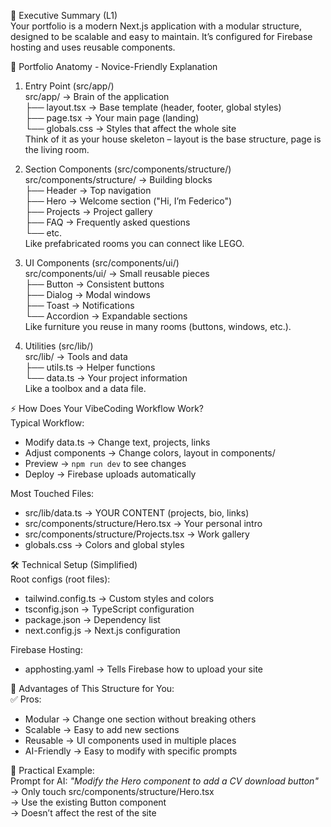 🎯 Executive Summary (L1)  
Your portfolio is a modern Next.js application with a modular structure, designed to be scalable and easy to maintain. It’s configured for Firebase hosting and uses reusable components.

📁 Portfolio Anatomy - Novice-Friendly Explanation  
1. Entry Point (src/app/)  
src/app/ → Brain of the application  
├── layout.tsx → Base template (header, footer, global styles)  
├── page.tsx → Your main page (landing)  
└── globals.css → Styles that affect the whole site  
Think of it as your house skeleton – layout is the base structure, page is the living room.

2. Section Components (src/components/structure/)  
src/components/structure/ → Building blocks  
├── Header → Top navigation  
├── Hero → Welcome section ("Hi, I’m Federico")  
├── Projects → Project gallery  
├── FAQ → Frequently asked questions  
└── etc.  
Like prefabricated rooms you can connect like LEGO.

3. UI Components (src/components/ui/)  
src/components/ui/ → Small reusable pieces  
├── Button → Consistent buttons  
├── Dialog → Modal windows  
├── Toast → Notifications  
└── Accordion → Expandable sections  
Like furniture you reuse in many rooms (buttons, windows, etc.).

4. Utilities (src/lib/)  
src/lib/ → Tools and data  
├── utils.ts → Helper functions  
└── data.ts → Your project information  
Like a toolbox and a data file.

⚡ How Does Your VibeCoding Workflow Work?  
Typical Workflow:  
- Modify data.ts → Change text, projects, links  
- Adjust components → Change colors, layout in components/  
- Preview → `npm run dev` to see changes  
- Deploy → Firebase uploads automatically  

Most Touched Files:  
- src/lib/data.ts → YOUR CONTENT (projects, bio, links)  
- src/components/structure/Hero.tsx → Your personal intro  
- src/components/structure/Projects.tsx → Work gallery  
- globals.css → Colors and global styles  

🛠 Technical Setup (Simplified)  
Root configs (root files):  
- tailwind.config.ts → Custom styles and colors  
- tsconfig.json → TypeScript configuration  
- package.json → Dependency list  
- next.config.js → Next.js configuration  

Firebase Hosting:  
- apphosting.yaml → Tells Firebase how to upload your site  

🎨 Advantages of This Structure for You:  
✅ Pros:  
- Modular → Change one section without breaking others  
- Scalable → Easy to add new sections  
- Reusable → UI components used in multiple places  
- AI-Friendly → Easy to modify with specific prompts  

📝 Practical Example:  
Prompt for AI: *"Modify the Hero component to add a CV download button"*  
→ Only touch src/components/structure/Hero.tsx  
→ Use the existing Button component  
→ Doesn’t affect the rest of the site

